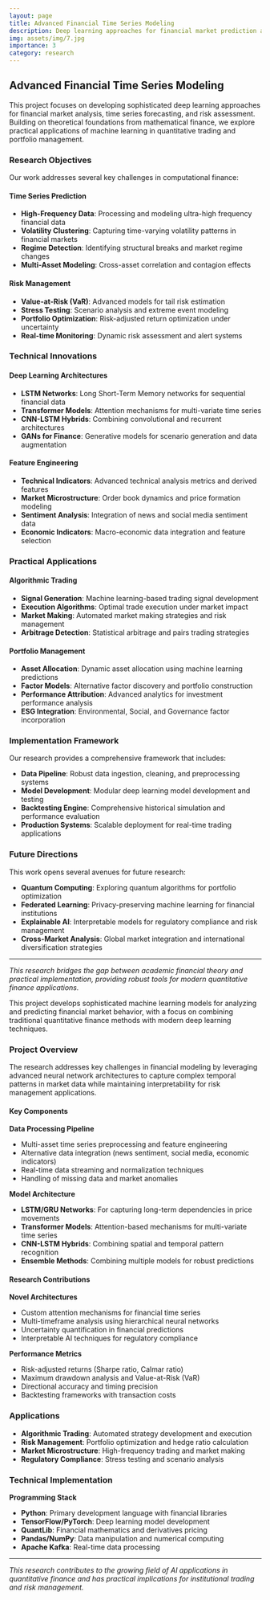 ```yaml
---
layout: page
title: Advanced Financial Time Series Modeling
description: Deep learning approaches for financial market prediction and risk assessment
img: assets/img/7.jpg
importance: 3
category: research
---
```


## Advanced Financial Time Series Modeling

This project focuses on developing sophisticated deep learning approaches for financial market analysis, time series forecasting, and risk assessment. Building on theoretical foundations from mathematical finance, we explore practical applications of machine learning in quantitative trading and portfolio management.

### Research Objectives

Our work addresses several key challenges in computational finance:

#### Time Series Prediction
- **High-Frequency Data**: Processing and modeling ultra-high frequency financial data
- **Volatility Clustering**: Capturing time-varying volatility patterns in financial markets
- **Regime Detection**: Identifying structural breaks and market regime changes
- **Multi-Asset Modeling**: Cross-asset correlation and contagion effects

#### Risk Management
- **Value-at-Risk (VaR)**: Advanced models for tail risk estimation
- **Stress Testing**: Scenario analysis and extreme event modeling
- **Portfolio Optimization**: Risk-adjusted return optimization under uncertainty
- **Real-time Monitoring**: Dynamic risk assessment and alert systems

### Technical Innovations

#### Deep Learning Architectures
- **LSTM Networks**: Long Short-Term Memory networks for sequential financial data
- **Transformer Models**: Attention mechanisms for multi-variate time series
- **CNN-LSTM Hybrids**: Combining convolutional and recurrent architectures
- **GANs for Finance**: Generative models for scenario generation and data augmentation

#### Feature Engineering
- **Technical Indicators**: Advanced technical analysis metrics and derived features
- **Market Microstructure**: Order book dynamics and price formation modeling
- **Sentiment Analysis**: Integration of news and social media sentiment data
- **Economic Indicators**: Macro-economic data integration and feature selection

### Practical Applications

#### Algorithmic Trading
- **Signal Generation**: Machine learning-based trading signal development
- **Execution Algorithms**: Optimal trade execution under market impact
- **Market Making**: Automated market making strategies and risk management
- **Arbitrage Detection**: Statistical arbitrage and pairs trading strategies

#### Portfolio Management
- **Asset Allocation**: Dynamic asset allocation using machine learning predictions
- **Factor Models**: Alternative factor discovery and portfolio construction
- **Performance Attribution**: Advanced analytics for investment performance analysis
- **ESG Integration**: Environmental, Social, and Governance factor incorporation

### Implementation Framework

Our research provides a comprehensive framework that includes:

- **Data Pipeline**: Robust data ingestion, cleaning, and preprocessing systems
- **Model Development**: Modular deep learning model development and testing
- **Backtesting Engine**: Comprehensive historical simulation and performance evaluation
- **Production Systems**: Scalable deployment for real-time trading applications

### Future Directions

This work opens several avenues for future research:

- **Quantum Computing**: Exploring quantum algorithms for portfolio optimization
- **Federated Learning**: Privacy-preserving machine learning for financial institutions
- **Explainable AI**: Interpretable models for regulatory compliance and risk management
- **Cross-Market Analysis**: Global market integration and international diversification strategies

---

*This research bridges the gap between academic financial theory and practical implementation, providing robust tools for modern quantitative finance applications.*

This project develops sophisticated machine learning models for analyzing and predicting financial market behavior, with a focus on combining traditional quantitative finance methods with modern deep learning techniques.

### Project Overview

The research addresses key challenges in financial modeling by leveraging advanced neural network architectures to capture complex temporal patterns in market data while maintaining interpretability for risk management applications.

#### Key Components

**Data Processing Pipeline**
- Multi-asset time series preprocessing and feature engineering
- Alternative data integration (news sentiment, social media, economic indicators)
- Real-time data streaming and normalization techniques
- Handling of missing data and market anomalies

**Model Architecture**
- **LSTM/GRU Networks**: For capturing long-term dependencies in price movements
- **Transformer Models**: Attention-based mechanisms for multi-variate time series
- **CNN-LSTM Hybrids**: Combining spatial and temporal pattern recognition
- **Ensemble Methods**: Combining multiple models for robust predictions

#### Research Contributions

**Novel Architectures**
- Custom attention mechanisms for financial time series
- Multi-timeframe analysis using hierarchical neural networks
- Uncertainty quantification in financial predictions
- Interpretable AI techniques for regulatory compliance

**Performance Metrics**
- Risk-adjusted returns (Sharpe ratio, Calmar ratio)
- Maximum drawdown analysis and Value-at-Risk (VaR)
- Directional accuracy and timing precision
- Backtesting frameworks with transaction costs

### Applications

- **Algorithmic Trading**: Automated strategy development and execution
- **Risk Management**: Portfolio optimization and hedge ratio calculation
- **Market Microstructure**: High-frequency trading and market making
- **Regulatory Compliance**: Stress testing and scenario analysis

### Technical Implementation

**Programming Stack**
- **Python**: Primary development language with financial libraries
- **TensorFlow/PyTorch**: Deep learning model development
- **QuantLib**: Financial mathematics and derivatives pricing
- **Pandas/NumPy**: Data manipulation and numerical computing
- **Apache Kafka**: Real-time data processing

---

*This research contributes to the growing field of AI applications in quantitative finance and has practical implications for institutional trading and risk management.*
